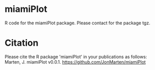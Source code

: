 # miamiPlot
R code for the miamiPlot package. Please contact for the package tgz.

# Citation
Please cite the R package 'miamiPlot' in your publications as follows:
Marten, J. miamiPlot v0.0.1. https://github.com/JonMarten/miamiPlot




